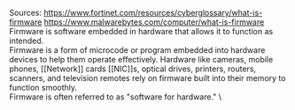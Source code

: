 Sources:
https://www.fortinet.com/resources/cyberglossary/what-is-firmware
https://www.malwarebytes.com/computer/what-is-firmware
\
Firmware is software embedded in hardware that allows it to function as intended.
\
Firmware is a form of microcode or program embedded into hardware devices to help them operate effectively. Hardware like cameras, mobile phones, [[Network]] cards [[NIC]]s, optical drives, printers, routers, scanners, and television remotes rely on firmware built into their memory to function smoothly.
\
Firmware is often referred to as "software for hardware."
\
